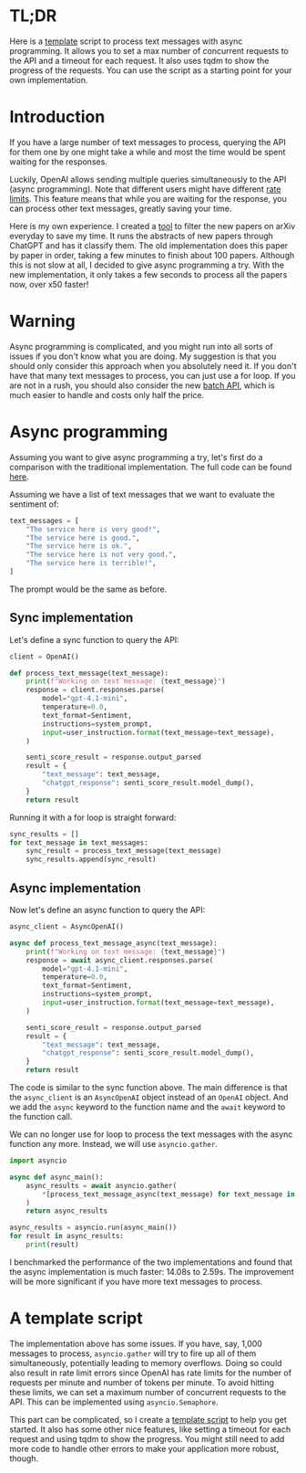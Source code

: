# TL;DR

Here is a [template](/async_programming/async_template.py) script to process text messages with async programming.
It allows you to set a max number of concurrent requests to the API and a timeout for each request.
It also uses tqdm to show the progress of the requests.
You can use the script as a starting point for your own implementation.

# Introduction

If you have a large number of text messages to process, querying the API for them one by one might take a while and most the time would be spent waiting for the responses.

Luckily, OpenAI allows sending multiple queries simultaneously to the API (async programming).
Note that different users might have different [rate limits](https://platform.openai.com/docs/guides/rate-limits/usage-tiers).
This feature means that while you are waiting for the response, you can process other text messages, greatly saving your time.

Here is my own experience.
I created a [tool](https://github.com/yang3kc/daily_arxiv_digest) to filter the new papers on arXiv everyday to save my time.
It runs the abstracts of new papers through ChatGPT and has it classify them.
The old implementation does this paper by paper in order, taking a few minutes to finish about 100 papers.
Although this is not slow at all, I decided to give async programming a try.
With the new implementation, it only takes a few seconds to process all the papers now, over x50 faster!

# Warning

Async programming is complicated, and you might run into all sorts of issues if you don't know what you are doing.
My suggestion is that you should only consider this approach when you absolutely need it.
If you don't have that many text messages to process, you can just use a for loop.
If you are not in a rush, you should also consider the new [batch API](/batch_processing), which is much easier to handle and costs only half the price.

# Async programming

Assuming you want to give async programming a try, let's first do a comparison with the traditional implementation.
The full code can be found [here](/async_programming/compare_sync_async.py).

Assuming we have a list of text messages that we want to evaluate the sentiment of:

```python
text_messages = [
    "The service here is very good!",
    "The service here is good.",
    "The service here is ok.",
    "The service here is not very good.",
    "The service here is terrible!",
]
```
The prompt would be the same as before.

## Sync implementation
Let's define a sync function to query the API:

```python
client = OpenAI()

def process_text_message(text_message):
    print(f"Working on text message: {text_message}")
    response = client.responses.parse(
        model="gpt-4.1-mini",
        temperature=0.0,
        text_format=Sentiment,
        instructions=system_prompt,
        input=user_instruction.format(text_message=text_message),
    )

    senti_score_result = response.output_parsed
    result = {
        "text_message": text_message,
        "chatgpt_response": senti_score_result.model_dump(),
    }
    return result

```

Running it with a for loop is straight forward:

```python
sync_results = []
for text_message in text_messages:
    sync_result = process_text_message(text_message)
    sync_results.append(sync_result)
```

## Async implementation

Now let's define an async function to query the API:
```python
async_client = AsyncOpenAI()

async def process_text_message_async(text_message):
    print(f"Working on text message: {text_message}")
    response = await async_client.responses.parse(
        model="gpt-4.1-mini",
        temperature=0.0,
        text_format=Sentiment,
        instructions=system_prompt,
        input=user_instruction.format(text_message=text_message),
    )

    senti_score_result = response.output_parsed
    result = {
        "text_message": text_message,
        "chatgpt_response": senti_score_result.model_dump(),
    }
    return result
```
The code is similar to the sync function above.
The main difference is that the `async_client` is an `AsyncOpenAI` object instead of an `OpenAI` object.
And we add the `async` keyword to the function name and the `await` keyword to the function call.

We can no longer use for loop to process the text messages with the async function any more. Instead, we will use `asyncio.gather`.

```python
import asyncio

async def async_main():
    async_results = await asyncio.gather(
        *[process_text_message_async(text_message) for text_message in text_messages]
    )
    return async_results

async_results = asyncio.run(async_main())
for result in async_results:
    print(result)
```

I benchmarked the performance of the two implementations and found that the async implementation is much faster: 14.08s to 2.59s.
The improvement will be more significant if you have more text messages to process.

# A template script

The implementation above has some issues.
If you have, say, 1,000 messages to process, `asyncio.gather` will try to fire up all of them simultaneously, potentially leading to memory overflows.
Doing so could also result in rate limit errors since OpenAI has rate limits for the number of requests per minute and number of tokens per minute.
To avoid hitting these limits, we can set a maximum number of concurrent requests to the API.
This can be implemented using `asyncio.Semaphore`.

This part can be complicated, so I create a [template script](/async_programming/async_template.py) to help you get started.
It also has some other nice features, like setting a timeout for each request and using tqdm to show the progress.
You might still need to add more code to handle other errors to make your application more robust, though.